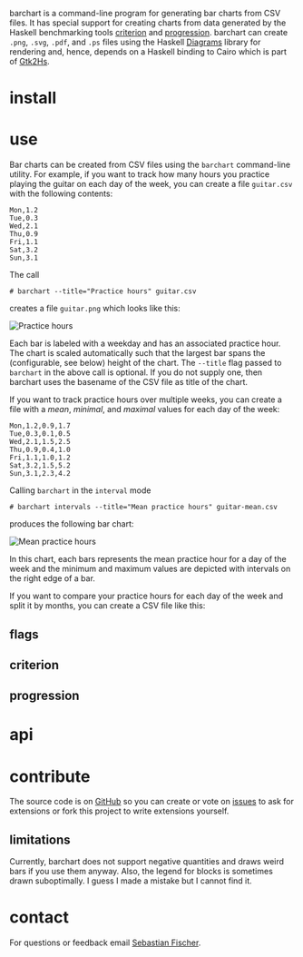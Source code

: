 barchart is a command-line program for generating bar charts from CSV
files. It has special support for creating charts from data generated
by the Haskell benchmarking tools [criterion] and
[progression]. barchart can create `.png`, `.svg`, `.pdf`, and `.ps`
files using the Haskell [Diagrams] library for rendering and, hence,
depends on a Haskell binding to Cairo which is part of [Gtk2Hs].

# install

# use

Bar charts can be created from CSV files using the `barchart`
command-line utility. For example, if you want to track how many hours
you practice playing the guitar on each day of the week, you can
create a file `guitar.csv` with the following contents:

    Mon,1.2
    Tue,0.3
    Wed,2.1
    Thu,0.9
    Fri,1.1
    Sat,3.2
    Sun,3.1

The call

    # barchart --title="Practice hours" guitar.csv 

creates a file `guitar.png` which looks like this:

![Practice hours][guitar]

Each bar is labeled with a weekday and has an associated practice
hour. The chart is scaled automatically such that the largest bar
spans the (configurable, see below) height of the chart. The `--title`
flag passed to `barchart` in the above call is optional. If you do not
supply one, then barchart uses the basename of the CSV file as title
of the chart.

If you want to track practice hours over multiple weeks, you can
create a file with a *mean*, *minimal*, and *maximal* values for each
day of the week:

    Mon,1.2,0.9,1.7
    Tue,0.3,0.1,0.5
    Wed,2.1,1.5,2.5
    Thu,0.9,0.4,1.0
    Fri,1.1,1.0,1.2
    Sat,3.2,1.5,5.2
    Sun,3.1,2.3,4.2

Calling `barchart` in the `interval` mode

    # barchart intervals --title="Mean practice hours" guitar-mean.csv

produces the following bar chart:

![Mean practice hours][guitar-mean]

In this chart, each bars represents the mean practice hour for a day
of the week and the minimum and maximum values are depicted with
intervals on the right edge of a bar.

If you want to compare your practice hours for each day of the week
and split it by months, you can create a CSV file like this:

## flags

## criterion

## progression

# api

# contribute

The source code is on [GitHub] so you can create or vote on [issues]
to ask for extensions or fork this project to write extensions
yourself.

## limitations

Currently, barchart does not support negative quantities and draws
weird bars if you use them anyway. Also, the legend for blocks is
sometimes drawn suboptimally. I guess I made a mistake but I cannot
find it.

# contact

For questions or feedback email [Sebastian Fischer][email].

[email]: mailto:sebf@informatik.uni-kiel.de
[GitHub]: http://github.com/sebfisch/haskell-barchart 
[issues]: http://github.com/sebfisch/haskell-barchart/issues

[guitar]: http://sebfisch.github.com/haskell-barchart/examples/guitar.png
[guitar-mean]: http://sebfisch.github.com/haskell-barchart/examples/guitar-mean.png

[criterion]: http://hackage.haskell.org/package/criterion
[progression]: http://hackage.haskell.org/package/progression
[Diagrams]: http://code.haskell.org/diagrams/
[Gtk2Hs]: http://www.haskell.org/gtk2hs/